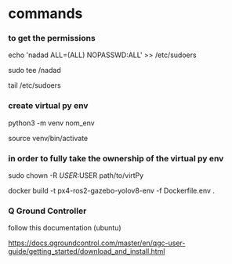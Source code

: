 # commands

### to get the permissions

echo 'nadad ALL=(ALL) NOPASSWD:ALL' >> /etc/sudoers

sudo tee /nadad

tail /etc/sudoers

### create virtual py env 

python3 -m venv nom_env

source venv/bin/activate 

### in order to fully take the ownership of the virtual py env

sudo chown -R $USER:$USER path/to/virtPy



docker build -t px4-ros2-gazebo-yolov8-env -f Dockerfile.env .



### Q Ground Controller

follow this documentation (ubuntu)

https://docs.qgroundcontrol.com/master/en/qgc-user-guide/getting_started/download_and_install.html



